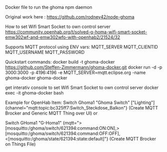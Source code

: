 Docker file to run the ghoma npm daemon

Original work here :
https://github.com/rodney42/node-ghoma

How to set Wifi Smart Socket to own control server
https://community.openhab.org/t/solved-g-homa-wifi-smart-socket-emw302wf-and-emw302wfo-with-openhab2/21524/32

Supports MQTT protocol using ENV vars:
  MQTT_SERVER
  MQTT_CLIENTID
  MQTT_USERNAME
  MQTT_PASSWORD

Quickstart commands:
docker build -t ghoma-docker https://github.com/Steffen-Zimmermann/ghoma-docker.git
docker run -d -p 3000:3000 -p 4196:4196 -e MQTT_SERVER=mqtt.eclipse.org -name ghoma-docker ghoma-docker

get interativ console to set Wifi Smart Socket to own control server
docker exec -it ghoma-docker bash 


Example for OpenHab Item:
Switch Ghoma1 "Ghoma Switch" ["Lighting"] {channel="mqtt:topic:bc325ff7:Switch_Steckdose_Balkon"}
(Create MQTT Brocker and Generic MQTT Thing over UI)
or

Switch GHoma1 "G-Homa1" {mqtt=">[mosquitto:/ghoma/switch/621394:command:ON:ON],>[mosquitto:/ghoma/switch/621394:command:OFF:OFF],<[mosquitto:/ghoma/state/621394:state:default]"}
(Create MQTT Brocker on Things File)


